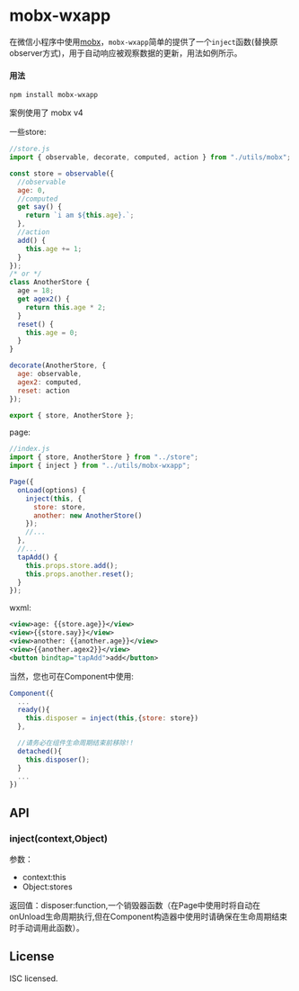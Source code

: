 # mobx-wxapp

在微信小程序中使用[mobx](https://github.com/mobxjs/mobx)，`mobx-wxapp`简单的提供了一个`inject`函数(替换原observer方式)，用于自动响应被观察数据的更新，用法如例所示。

#### 用法

`npm install mobx-wxapp`

案例使用了 mobx v4

一些store:

```JavaScript
//store.js
import { observable, decorate, computed, action } from "./utils/mobx";

const store = observable({
  //observable
  age: 0,
  //computed
  get say() {
    return `i am ${this.age}.`;
  },
  //action
  add() {
    this.age += 1;
  }
});
/* or */
class AnotherStore {
  age = 18;
  get agex2() {
    return this.age * 2;
  }
  reset() {
    this.age = 0;
  }
}

decorate(AnotherStore, {
  age: observable,
  agex2: computed,
  reset: action
});

export { store, AnotherStore };
```

page:

```JavaScript
//index.js
import { store, AnotherStore } from "../store";
import { inject } from "../utils/mobx-wxapp";

Page({
  onLoad(options) {
    inject(this, {
      store: store,
      another: new AnotherStore()
    });
    //...
  },
  //...
  tapAdd() {
    this.props.store.add();
    this.props.another.reset();
  }
});
```

wxml:

```xml
<view>age: {{store.age}}</view>
<view>{{store.say}}</view>
<view>another: {{another.age}}</view>
<view>{{another.agex2}}</view>
<button bindtap="tapAdd">add</button>
```
当然，您也可在Component中使用:
```JavaScript
Component({
  ...
  ready(){
    this.disposer = inject(this,{store: store})
  },

  //请务必在组件生命周期结束前移除!!
  detached(){
    this.disposer();
  }
  ...
})
```



## API
### inject(context,Object)
参数：
+ context:this
+ Object:stores

返回值：disposer:function,一个销毁器函数（在Page中使用时将自动在onUnload生命周期执行,但在Component构造器中使用时请确保在生命周期结束时手动调用此函数）。



## License

ISC licensed.
